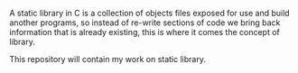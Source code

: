 A static library in C is a collection of objects files exposed for use and
build another programs, so instead of re-write sections of code we bring back
information that is already existing, this is where it comes the concept of
library.

This repository will contain my work on static library.
